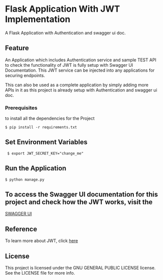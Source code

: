 # Flask Application With JWT Implementation 

A Flask Application with Authentication and swagger ui doc. 

## Feature

An Application which includes Authentication service and sample TEST API to check the functionality of JWT is fully setup with Swagger UI Documentation. This JWT service can be injected into any applications for securing endpoints. 

This can also be used as a complete application by simply adding more APIs in it as this project is already setup with Authentication and swagger ui doc. 

### Prerequisites

to install all the dependencies for the Project

```
$ pip install -r requirements.txt
```

## Set Environment Variables
```
 $ export JWT_SECRET_KEY="change_me"
```
## Run the Application
```
$ python manage.py
```

## To access the Swagger UI documentation for this project and check how the JWT works, visit the 
[SWAGGER UI](https://drive.google.com/open?id=1uml96UK_4xR11vGsBq-0arZuvt8x18_F)

## Reference
To learn more about JWT, click [here](https://medium.com/@meetahuja1680/secure-your-api-using-jwt-json-web-tokens-a-real-world-implementation-400d0219022b)

## License
This project is licensed under the GNU GENERAL PUBLIC LICENSE license. See the LICENSE file for more info.
